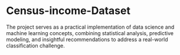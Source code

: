 # Census-income-Dataset
The project serves as a practical implementation of data science and machine learning concepts, combining statistical analysis, predictive modeling, and insightful recommendations to address a real-world classification challenge.
